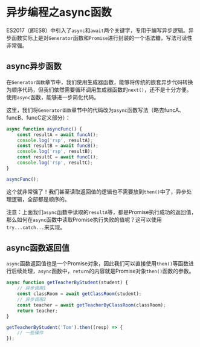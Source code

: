 # 异步编程之async函数

ES2017（即ES8）中引入了`async`和`await`两个关键字，专用于编写异步逻辑。异步函数实际上是对`Generator`函数和`Promise`进行封装的一个语法糖，写法可读性非常强。

## async异步函数

在`Generator函数`章节中，我们使用生成器函数，能够将传统的嵌套异步代码转换为顺序代码，但我们依然需要循环调用生成器函数的`next()`，还不是十分方便。使用`async`函数，能够进一步简化代码。

这里，我们将`Generator函数`章节中的代码改为`async`函数写法（略去funcA、funcB、funcC定义部分）：

```javascript
async function asyncFunc() {
    const resultA = await funcA();
    console.log('rsp', resultA);
    const resultB = await funcB();
    console.log('rsp', resultB);
    const resultC = await funcC();
    console.log('rsp', resultC);
}

asyncFunc();
```

这个就非常强了！我们甚至读取返回值的逻辑也不需要放到`then()`中了，异步处理逻辑，全部都是顺序的。

注意：上面我们`async`函数中读取的`resultA`等，都是Promise执行成功的返回值，那么如何在`async`函数中读取Promise执行失败的值呢？这可以使用`try...catch...`来实现。


## async函数返回值

`async`函数返回值也是一个Promise对象，因此我们可以直接使用`then()`等函数进行后续处理，`async`函数中，`return`的内容就是Promise对象`then()`函数的参数。

```javascript
async function getTeacherByStudent(student) {
    // 异步调用1
    const classRoom = await getClassRoom(student);
    // 异步调用2
    const teacher = await getTeacherByClassRoom(classRoom);
    return teacher;
}

getTeacherByStudent('Tom').then((resp) => {
    // 一些操作
});
```
